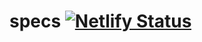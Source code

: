 # specs [![Netlify Status](https://api.netlify.com/api/v1/badges/17fd71c4-de5a-4759-83dc-90d6656ae79b/deploy-status)](https://app.netlify.com/sites/prisma-specs/deploys)
